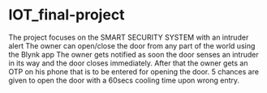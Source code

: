# IOT_final-project

The project focuses on the SMART SECURITY SYSTEM with an intruder alert
The owner can open/close the door from any part of the world using the Blynk app
The owner gets notified as soon the door senses an intruder in its way and the door closes immediately. After that the owner gets an OTP on his phone that is to be entered for opening the door. 5 chances are given to open the door with a 60secs cooling time upon wrong entry.
